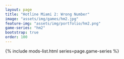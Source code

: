 ```yaml
---
layout: page
title: "Hotline Miami 2: Wrong Number"
image: "assets/img/games/hm2.jpg"
feature-img: "assets/img/portfolio/hm2.png"
game-series: "hm2"
bootstrap: true
order: 100
---
```


{% include mods-list.html series=page.game-series %}